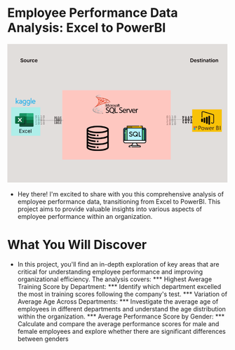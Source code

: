 # Employee Performance Data Analysis: Excel to PowerBI

![excel-to-powerbi-image](assets/images/Kaggle_to_powerbi.png)


 - Hey there! I'm excited to share with you this comprehensive analysis of employee performance data, transitioning from Excel to PowerBI. This project aims to provide valuable insights into various aspects of employee performance within an organization.

# What You Will Discover

 - In this project, you'll find an in-depth exploration of key areas that are critical for understanding employee performance and improving organizational efficiency. The analysis covers:
*** Highest Average Training Score by Department: *** Identify which department excelled the most in training scores following the company's test.
*** Variation of Average Age Across Departments: *** Investigate the average age of employees in different departments and understand the age distribution within the organization.
*** Average Performance Score by Gender: *** Calculate and compare the average performance scores for male and female employees and explore whether there are significant differences between genders 
